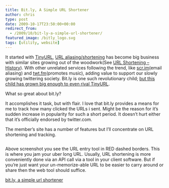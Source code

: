 ```yaml
---
title: Bit.ly, A Simple URL Shortener
author: chris
type: post
date: 2009-10-17T23:50:00+00:00
redirect_from: 
  - /2009/10/bit-ly-a-simple-url-shortener/
featured_image: /bitly_logo.svg
tags: [utility, website]
---
```

It started with <a href="http://tinyurl.com/" target="_blank">TinyURL</a>, <a href="http://en.wikipedia.org/wiki/URL_shortening" target="_blank">URL aliasing/shortening</a> has become big business with similar sites growing out of the woodwork(See <a href="http://en.wikipedia.org/wiki/URL_shortening" target="_blank">URL Shortening &#8211; History</a>). With other unrelated services following the trend, like <a href="http://scr.im/" target="_blank">scr.im</a>(email aliasing) and <a href="http://twt.fm/" target="_blank">twt.fm</a>(promotes music), adding value to support our slowly growing twittering society. <!--more-->Bit.ly is one such revolutionary child; [but this child has grown big enough to even rival TinyURL][1].



What so great about bit.ly?

It accomplishes it task, but with flair. I love that bit.ly provides a means for me to track how many clicked the URLs i sent. Might be the reason for it&#8217;s sudden increase in popularity for such a short period. It doesn&#8217;t hurt either that it&#8217;s officially endorsed by twitter.com.

The member&#8217;s site has a number of features but I&#8217;ll concentrate on URL shortening and tracking.

<div style="clear: both; text-align: center;">
  <a style="margin-left: 1em; margin-right: 1em;" href="http://4.bp.blogspot.com/_BBS5bkzuLXM/St_PiBvq24I/AAAAAAAADNc/zzDKghXJmQc/s1600-h/potatokorner-bit-ly.PNG"><img src="http://4.bp.blogspot.com/_BBS5bkzuLXM/St_PiBvq24I/AAAAAAAADNc/zzDKghXJmQc/s320/potatokorner-bit-ly.PNG" alt="" border="0" /></a>
</div>

Above screenshot you see the URL entry tool in RED dashed borders. This is where you jam your uber long URL. Usually, URL shortening is more conveniently done via an API call via a tool in your client software. But if you&#8217;re just want your un-memorize-able URL to be easier to carry around or share then the web tool should suffice.

[bit.ly, a simple url shortener][2]

 [1]: http://mashable.com/2009/09/08/bitly-tinyurl/
 [2]: http://bit.ly/